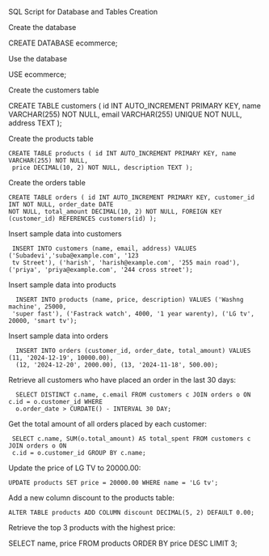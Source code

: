 SQL Script for Database and Tables Creation

Create the database

  CREATE DATABASE ecommerce;

Use the database

   USE ecommerce;

Create the customers table

   CREATE TABLE customers ( id INT AUTO_INCREMENT PRIMARY KEY, name VARCHAR(255) NOT NULL,
    email VARCHAR(255) UNIQUE NOT NULL, address TEXT );

Create the products table

    CREATE TABLE products ( id INT AUTO_INCREMENT PRIMARY KEY, name VARCHAR(255) NOT NULL, 
     price DECIMAL(10, 2) NOT NULL, description TEXT );

Create the orders table

    CREATE TABLE orders ( id INT AUTO_INCREMENT PRIMARY KEY, customer_id INT NOT NULL, order_date DATE 
    NOT NULL, total_amount DECIMAL(10, 2) NOT NULL, FOREIGN KEY (customer_id) REFERENCES customers(id) );

Insert sample data into customers

     INSERT INTO customers (name, email, address) VALUES ('Subadevi','suba@example.com', '123 
     tv Street'), ('harish', 'harish@example.com', '255 main road'), ('priya', 'priya@example.com', '244 cross street');

Insert sample data into products

      INSERT INTO products (name, price, description) VALUES ('Washng machine', 25000, 
     'super fast'), ('Fastrack watch', 4000, '1 year warenty), ('LG tv', 20000, 'smart tv');

Insert sample data into orders

      INSERT INTO orders (customer_id, order_date, total_amount) VALUES (11, '2024-12-19', 10000.00),
      (12, '2024-12-20', 2000.00), (13, '2024-11-18', 500.00);

Retrieve all customers who have placed an order in the last 30 days:

      SELECT DISTINCT c.name, c.email FROM customers c JOIN orders o ON c.id = o.customer_id WHERE
      o.order_date > CURDATE() - INTERVAL 30 DAY;

Get the total amount of all orders placed by each customer:

     SELECT c.name, SUM(o.total_amount) AS total_spent FROM customers c JOIN orders o ON 
     c.id = o.customer_id GROUP BY c.name;

Update the price of LG TV to 20000.00:

    UPDATE products SET price = 20000.00 WHERE name = 'LG tv';

Add a new column discount to the products table:

    ALTER TABLE products ADD COLUMN discount DECIMAL(5, 2) DEFAULT 0.00;

Retrieve the top 3 products with the highest price:

   SELECT name, price FROM products ORDER BY price DESC LIMIT 3;

